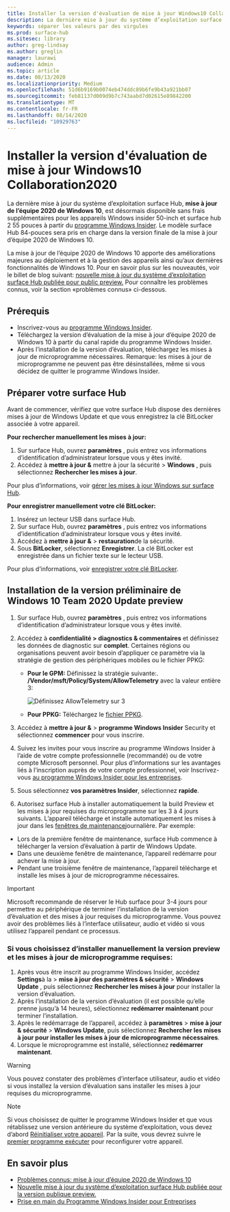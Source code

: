 ```yaml
---
title: Installer la version d'évaluation de mise à jour Windows10 Collaboration2020
description: La dernière mise à jour du système d’exploitation surface Hub, mise à jour d’équipe 2020 de Windows 10 est désormais disponible.
keywords: séparer les valeurs par des virgules
ms.prod: surface-hub
ms.sitesec: library
author: greg-lindsay
ms.author: greglin
manager: laurawi
audience: Admin
ms.topic: article
ms.date: 08/13/2020
ms.localizationpriority: Medium
ms.openlocfilehash: 51d6b9169b0074eb474ddc89b6fe9b43a921bb07
ms.sourcegitcommit: feb81137d009d9b7c743aabd7d02615e89842200
ms.translationtype: MT
ms.contentlocale: fr-FR
ms.lasthandoff: 08/14/2020
ms.locfileid: "10929763"
---
```

# Installer la version d'évaluation de mise à jour Windows10 Collaboration2020 

La dernière mise à jour du système d’exploitation surface Hub, **mise à jour de l’équipe 2020 de Windows 10**, est désormais disponible sans frais supplémentaires pour les appareils Windows insider 50-inch et surface hub 2 55 pouces à partir du [programme Windows Insider](https://insider.windows.com). Le modèle surface Hub 84-pouces sera pris en charge dans la version finale de la mise à jour d’équipe 2020 de Windows 10.

La mise à jour de l’équipe 2020 de Windows 10 apporte des améliorations majeures au déploiement et à la gestion des appareils ainsi qu’aux dernières fonctionnalités de Windows 10. Pour en savoir plus sur les nouveautés, voir le billet de blog suivant: [nouvelle mise à jour du système d’exploitation surface Hub publiée pour public preview.](https://techcommunity.microsoft.com/t5/surface-it-pro-blog/new-surface-hub-os-update-released-for-public-preview/ba-p/1534823) Pour connaître les problèmes connus, voir la section «problèmes connus» ci-dessous.
 
## Prérequis

- Inscrivez-vous au [programme Windows Insider](https://insider.windows.com/).
- Téléchargez la version d’évaluation de la mise à jour d’équipe 2020 de Windows 10 à partir du canal rapide du programme Windows Insider.
- Après l’installation de la version d’évaluation, téléchargez les mises à jour de microprogramme nécessaires. Remarque: les mises à jour de microprogramme ne peuvent pas être désinstallées, même si vous décidez de quitter le programme Windows Insider.

## Préparer votre surface Hub

Avant de commencer, vérifiez que votre surface Hub dispose des dernières mises à jour de Windows Update et que vous enregistrez la clé BitLocker associée à votre appareil.

**Pour rechercher manuellement les mises à jour:**

1. Sur surface Hub, ouvrez **paramètres** , puis entrez vos informations d’identification d’administrateur lorsque vous y êtes invité.
2. Accédez à **mettre à jour &** mettre à jour la sécurité  >  **Windows** , puis sélectionnez **Rechercher les mises à jour**.

Pour plus d’informations, voir [gérer les mises à jour Windows sur surface Hub](https://docs.microsoft.com/surface-hub/manage-windows-updates-for-surface-hub).

**Pour enregistrer manuellement votre clé BitLocker:**

1. Insérez un lecteur USB dans surface Hub.
2. Sur surface Hub, ouvrez **paramètres** , puis entrez vos informations d’identification d’administrateur lorsque vous y êtes invité.
3. Accédez à **mettre à jour &**  >  **restauration**de la sécurité.
4. Sous **BitLocker**, sélectionnez **Enregistrer**. La clé BitLocker est enregistrée dans un fichier texte sur le lecteur USB.

Pour plus d’informations, voir [enregistrer votre clé BitLocker](https://docs.microsoft.com/surface-hub/save-bitlocker-key-surface-hub).
 
## Installation de la version préliminaire de Windows 10 Team 2020 Update preview

1. Sur surface Hub, ouvrez **paramètres** , puis entrez vos informations d’identification d’administrateur lorsque vous y êtes invité.
2. Accédez à **confidentialité > diagnostics & commentaires** et définissez les données de diagnostic sur **complet**. Certaines régions ou organisations peuvent avoir besoin d’appliquer ce paramètre via la stratégie de gestion des périphériques mobiles ou le fichier PPKG:
   - **Pour le GPM:** Définissez la stratégie suivante:. **/Vendor/msft/Policy/System/AllowTelemetry** avec la valeur entière 3:
    
        ![Définissez AllowTelemetry sur 3](images/hub-2020-allow-telemetry.png)

    - **Pour PPKG:** Téléchargez le [fichier PPKG](https://aka.ms/HubTltmtry).

3. Accédez à **mettre à jour &**  >  **programme Windows Insider** Security et sélectionnez **commencer** pour vous inscrire.
4. Suivez les invites pour vous inscrire au programme Windows Insider à l’aide de votre compte professionnelle (recommandé) ou de votre compte Microsoft personnel. Pour plus d’informations sur les avantages liés à l’inscription auprès de votre compte professionnel, voir Inscrivez-vous [au programme Windows Insider pour les entreprises](https://docs.microsoft.com/windows-insider/at-work-pro/wip-4-biz-register).
5. Sous sélectionnez **vos paramètres Insider**, sélectionnez **rapide**.
6. Autorisez surface Hub à installer automatiquement la build Preview et les mises à jour requises du microprogramme sur les 3 à 4 jours suivants. L’appareil télécharge et installe automatiquement les mises à jour dans les [fenêtres de maintenance](https://docs.microsoft.com/surface-hub/manage-windows-updates-for-surface-hub#maintenance-window)journalière. Par exemple:

- Lors de la première fenêtre de maintenance, surface Hub commence à télécharger la version d’évaluation à partir de Windows Update.
- Dans une deuxième fenêtre de maintenance, l’appareil redémarre pour achever la mise à jour.
- Pendant une troisième fenêtre de maintenance, l’appareil télécharge et installe les mises à jour de microprogramme nécessaires.

> [!IMPORTANT]
> Microsoft recommande de réserver le Hub surface pour 3-4 jours pour permettre au périphérique de terminer l’installation de la version d’évaluation et des mises à jour requises du microprogramme. Vous pouvez avoir des problèmes liés à l’interface utilisateur, audio et vidéo si vous utilisez l’appareil pendant ce processus.

### Si vous choisissez d’installer manuellement la version preview et les mises à jour de microprogramme requises:

1. Après vous être inscrit au programme Windows Insider, accédez **Settings**à la  >  **mise à jour des paramètres & sécurité**  >  **Windows Update** , puis sélectionnez **Rechercher les mises à jour** pour installer la version d’évaluation.
2. Après l’installation de la version d’évaluation (il est possible qu’elle prenne jusqu’à 14 heures), sélectionnez **redémarrer maintenant** pour terminer l’installation.
3. Après le redémarrage de l’appareil, accédez à **paramètres**  >  **mise à jour & sécurité**  >  **Windows Update**, puis sélectionnez **Rechercher les mises à jour pour installer les mises à jour de microprogramme nécessaires**.
4. Lorsque le microprogramme est installé, sélectionnez **redémarrer maintenant**.

> [!WARNING]
> Vous pouvez constater des problèmes d’interface utilisateur, audio et vidéo si vous installez la version d’évaluation sans installer les mises à jour requises du microprogramme.

> [!NOTE]
> Si vous choisissez de quitter le programme Windows Insider et que vous rétablissez une version antérieure du système d’exploitation, vous devez d’abord [Réinitialiser votre appareil](https://docs.microsoft.com/surface-hub/device-reset-surface-hub). Par la suite, vous devrez suivre le [premier programme exécuter](https://docs.microsoft.com/surface-hub/first-run-program-surface-hub) pour reconfigurer votre appareil.
 

## En savoir plus

- [Problèmes connus: mise à jour d’équipe 2020 de Windows 10](surface-hub-2020-team-update-known-issues.md)
- [Nouvelle mise à jour du système d’exploitation surface Hub publiée pour la version publique preview.](https://techcommunity.microsoft.com/t5/surface-it-pro-blog/new-surface-hub-os-update-released-for-public-preview/ba-p/1534823)
- [Prise en main du Programme Windows Insider pour Entreprises](https://docs.microsoft.com/windows-insider/at-work-pro/wip-4-biz-manage)